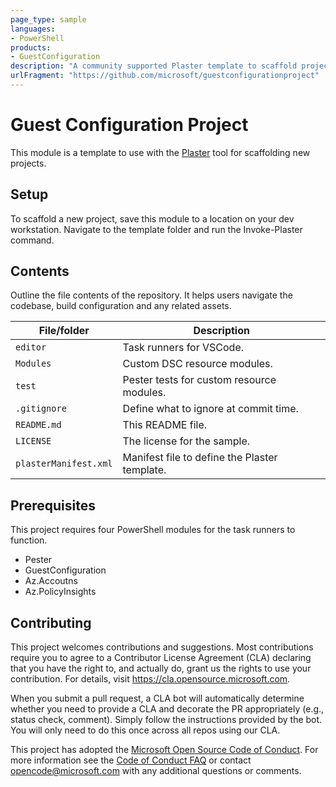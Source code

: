 ```yaml
---
page_type: sample
languages:
- PowerShell
products:
- GuestConfiguration
description: "A community supported Plaster template to scaffold projects for custom Azure Policy Guest Configuration resources/configurations"
urlFragment: "https://github.com/microsoft/guestconfigurationproject"
---
```


# Guest Configuration Project

This module is a template
to use with the
[Plaster](https://github.com/powershell/plaster)
tool for scaffolding new projects.

## Setup

To scaffold a new project,
save this module to a location on your
dev workstation.
Navigate to the template folder
and run the Invoke-Plaster command.

## Contents

Outline the file contents of the repository. It helps users navigate the codebase, build configuration and any related assets.

| File/folder       | Description                                |
|-------------------|--------------------------------------------|
| `editor`          | Task runners for VSCode.                   |
| `Modules`         | Custom DSC resource modules.               |
| `test`            | Pester tests for custom resource modules.  |
| `.gitignore`      | Define what to ignore at commit time.      |
| `README.md`       | This README file.                          |
| `LICENSE`         | The license for the sample.                |
| `plasterManifest.xml` | Manifest file to define the Plaster template. |

## Prerequisites

This project requires four PowerShell modules for the task runners to function.

- Pester
- GuestConfiguration
- Az.Accoutns
- Az.PolicyInsights

## Contributing

This project welcomes contributions and suggestions.  Most contributions require you to agree to a
Contributor License Agreement (CLA) declaring that you have the right to, and actually do, grant us
the rights to use your contribution. For details, visit https://cla.opensource.microsoft.com.

When you submit a pull request, a CLA bot will automatically determine whether you need to provide
a CLA and decorate the PR appropriately (e.g., status check, comment). Simply follow the instructions
provided by the bot. You will only need to do this once across all repos using our CLA.

This project has adopted the [Microsoft Open Source Code of Conduct](https://opensource.microsoft.com/codeofconduct/).
For more information see the [Code of Conduct FAQ](https://opensource.microsoft.com/codeofconduct/faq/) or
contact [opencode@microsoft.com](mailto:opencode@microsoft.com) with any additional questions or comments.
